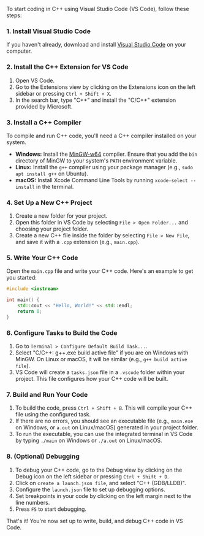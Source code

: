To start coding in C++ using Visual Studio Code (VS Code), follow these steps:

### 1. Install Visual Studio Code
If you haven't already, download and install [Visual Studio Code](https://code.visualstudio.com/) on your computer.

### 2. Install the C++ Extension for VS Code
1. Open VS Code.
2. Go to the Extensions view by clicking on the Extensions icon on the left sidebar or pressing `Ctrl + Shift + X`.
3. In the search bar, type "C++" and install the "C/C++" extension provided by Microsoft.

### 3. Install a C++ Compiler
To compile and run C++ code, you'll need a C++ compiler installed on your system.

- **Windows:** Install the [MinGW-w64](http://mingw-w64.org/doku.php/download) compiler. Ensure that you add the `bin` directory of MinGW to your system's `PATH` environment variable.
- **Linux:** Install the `g++` compiler using your package manager (e.g., `sudo apt install g++` on Ubuntu).
- **macOS:** Install Xcode Command Line Tools by running `xcode-select --install` in the terminal.

### 4. Set Up a New C++ Project
1. Create a new folder for your project.
2. Open this folder in VS Code by selecting `File > Open Folder...` and choosing your project folder.
3. Create a new C++ file inside the folder by selecting `File > New File`, and save it with a `.cpp` extension (e.g., `main.cpp`).

### 5. Write Your C++ Code
Open the `main.cpp` file and write your C++ code. Here's an example to get you started:

```cpp
#include <iostream>

int main() {
    std::cout << "Hello, World!" << std::endl;
    return 0;
}
```

### 6. Configure Tasks to Build the Code
1. Go to `Terminal > Configure Default Build Task...`.
2. Select "C/C++: g++.exe build active file" if you are on Windows with MinGW. On Linux or macOS, it will be similar (e.g., `g++ build active file`).
3. VS Code will create a `tasks.json` file in a `.vscode` folder within your project. This file configures how your C++ code will be built.

### 7. Build and Run Your Code
1. To build the code, press `Ctrl + Shift + B`. This will compile your C++ file using the configured task.
2. If there are no errors, you should see an executable file (e.g., `main.exe` on Windows, or `a.out` on Linux/macOS) generated in your project folder.
3. To run the executable, you can use the integrated terminal in VS Code by typing `./main` on Windows or `./a.out` on Linux/macOS.

### 8. (Optional) Debugging
1. To debug your C++ code, go to the Debug view by clicking on the Debug icon on the left sidebar or pressing `Ctrl + Shift + D`.
2. Click on `create a launch.json file`, and select "C++ (GDB/LLDB)".
3. Configure the `launch.json` file to set up debugging options.
4. Set breakpoints in your code by clicking on the left margin next to the line numbers.
5. Press `F5` to start debugging.

That's it! You're now set up to write, build, and debug C++ code in VS Code.
